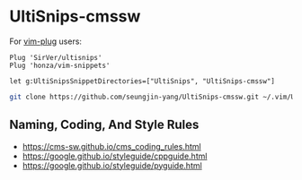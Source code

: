 # UltiSnips-cmssw

For [vim-plug](https://github.com/junegunn/vim-plug) users:
```vim
Plug 'SirVer/ultisnips'
Plug 'honza/vim-snippets'
```

```vim
let g:UltiSnipsSnippetDirectories=["UltiSnips", "UltiSnips-cmssw"]
```

```bash
git clone https://github.com/seungjin-yang/UltiSnips-cmssw.git ~/.vim/UltiSnips-cmssw
```


## Naming, Coding, And Style Rules
- https://cms-sw.github.io/cms_coding_rules.html
- https://google.github.io/styleguide/cppguide.html
- https://google.github.io/styleguide/pyguide.html
